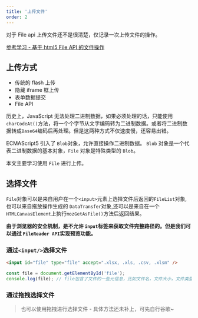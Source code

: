 ```yaml
---
title: '上传文件'
order: 2
---
```


<Alert>对于 File api 上传文件还不是很清楚，仅记录一次上传文件的操作。</Alert>

<Alert>[参考学习 - 基于 html5 File API 的文件操作](https://segmentfault.com/a/1190000006600936)</Alert>

## 上传方式

- 传统的 flash 上传
- 隐藏 iframe 框上传
- 表单数据提交
- File API

历史上，JavaScript 无法处理二进制数据，如果必须处理的话，只能使用 `charCodeAt()`方法，将一个个字节从文字编码转为二进制数据。或者将二进制数据转成`Base64`编码后再处理。但是这两种方式不仅速度慢，还容易出错。

ECMAScript5 引入了 `Blob`对象，允许直接操作二进制数据。 `Blob` 对象是一个代表二进制数据的基本对象，`File` 对象是特殊类型的 `Blob`。

本文主要学习使用 `File` 进行上传。

## 选择文件

`File`对象可以是来自用户在一个`<input>`元素上选择文件后返回的`FileList`对象,也可以来自拖放操作生成的 `DataTransfer`对象,还可以是来自在一个`HTMLCanvasElement`上执行`mozGetAsFile()`方法后返回结果。

**由于浏览器的安全机制，是不允许 `input`标签来获取文件完整路径的。但是我们可以通过 `FileReader API`实现预览功能。**

### 通过`<input/>`选择文件

```html
<input id="file" type="file" accept=".xlsx, .xls, .csv, .xlsm" />
```

```js
const file = document.getElementById('file');
console.log(file); // file包含了文件的一些元信息，比如文件名，文件大小，文件类型等
```

### 通过拖拽选择文件

> 也可以使用拖拽进行选择文件 - 具体方法还未补上，可先自行谷歌~
